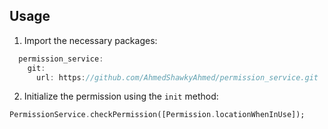 ## Usage
1. Import the necessary packages:

```dart
  permission_service:
    git:
      url: https://github.com/AhmedShawkyAhmed/permission_service.git
```
2. Initialize the permission using the `init` method:

```dart
PermissionService.checkPermission([Permission.locationWhenInUse]);
```
